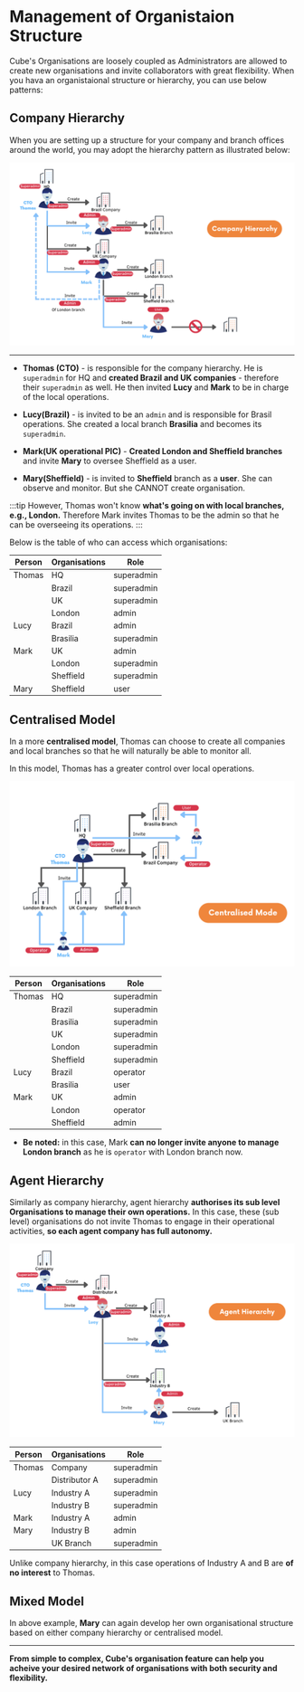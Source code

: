 # Management of Organistaion Structure

Cube's Organisations are loosely coupled as Administrators are allowed to create new organisations and invite collaborators with great flexibility. When you hava an organistaional structure or hierarchy, you can use below patterns:


## Company Hierarchy
When you are setting up a structure for your company and branch offices around the world, you may adopt the hierarchy pattern as illustrated below:

![company hierarchy](/companyhierarchy.png)

---

* **Thomas (CTO)** - is responsible for the company hierarchy. He is `superadmin` for HQ and **created Brazil and UK companies** - therefore their `superadmin` as well. He then invited **Lucy** and **Mark** to be in charge of the local operations.

* **Lucy(Brazil)** - is invited to be an `admin` and is responsible for Brasil operations. She created a local branch **Brasilia** and becomes its `superadmin`.

* **Mark(UK operational PIC)** - **Created London and Sheffield branches** and invite **Mary** to oversee Sheffield as a user.

* **Mary(Sheffield)** - is invited to **Sheffield** branch as a **user**. She can observe and monitor. But she CANNOT create organisation.

:::tip
However, Thomas won't know **what's going on with local branches, e.g., London.** Therefore Mark invites Thomas to be the admin so that he can be overseeing its operations.
:::

Below is the table of who can access which organisations:

| Person | Organisations | Role
| --- | --- | --- | 
| Thomas | HQ| superadmin|
|  | Brazil | superadmin | 
|  | UK | superadmin |
|  | London | admin |
| Lucy | Brazil | admin |
|| Brasilia | superadmin |
| Mark | UK | admin |
|  | London | superadmin |
|  | Sheffield | superadmin |
| Mary | Sheffield | user |


## Centralised Model

In a more **centralised model**, Thomas can choose to create all companies and local branches so that he will naturally be able to monitor all.

In this model, Thomas has a greater control over local operations.

![Centralized Model](/centralised.png)

| Person | Organisations | Role
| --- | --- | --- | 
| Thomas | HQ| superadmin|
|  | Brazil | superadmin | 
|  | Brasilia | superadmin |
|  | UK | superadmin |
|  | London | superadmin |
|  | Sheffield | superadmin |
| Lucy | Brazil | operator |
|| Brasilia | user |
| Mark | UK | admin |
|  | London | operator |
|  | Sheffield | admin |

* **Be noted:** in this case, Mark **can no longer invite anyone to manage London branch** as he is `operator` with London branch now.

## Agent Hierarchy
Similarly as company hierarchy, agent hierarchy **authorises its sub level Organisations to manage their own operations.** In this case, these (sub level) organisations do not invite Thomas to engage in their operational activities, **so each agent company has full autonomy.**

![agent hierarchy](/agenthierarchy.png)

| Person | Organisations | Role
| --- | --- | --- | 
| Thomas | Company| superadmin|
|  | Distributor A | superadmin | 
| Lucy | Industry A | superadmin |
|  | Industry B | superadmin |
| Mark | Industry A | admin |
| Mary |  Industry B | admin |
|  |  UK Branch | superadmin |

Unlike company hierarchy, in this case operations of Industry A and B are **of no interest** to Thomas.

## Mixed Model
In above example, **Mary** can again develop her own organisational structure based on either company hierarchy or centralised model. 


---
**From simple to complex, Cube's organisation feature can help you acheive your desired network of organisations with both security and flexibility.** 